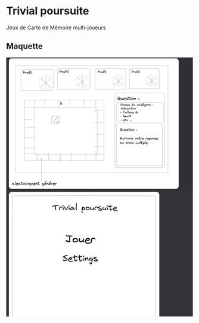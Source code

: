 # Trivial poursuite

Jeux de Carte de Mémoire multi-joueurs

## Maquette

![Alt text](assets\images\maquette.png)
